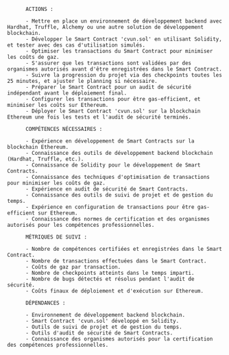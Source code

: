 
          ACTIONS :

          - Mettre en place un environnement de développement backend avec Hardhat, Truffle, Alchemy ou une autre solution de développement blockchain.
          - Développer le Smart Contract 'cvun.sol' en utilisant Solidity, et tester avec des cas d'utilisation simulés.
          - Optimiser les transactions du Smart Contract pour minimiser les coûts de gaz.
          - S'assurer que les transactions sont validées par des organismes autorisés avant d'être enregistrées dans le Smart Contract.
          - Suivre la progression du projet via des checkpoints toutes les 25 minutes, et ajuster le planning si nécessaire.
          - Préparer le Smart Contract pour un audit de sécurité indépendant avant le déploiement final.
          - Configurer les transactions pour être gas-efficient, et minimiser les coûts sur Ethereum.
          - Déployer le Smart Contract 'cvun.sol' sur la blockchain Ethereum une fois les tests et l'audit de sécurité terminés.

          COMPÉTENCES NÉCESSAIRES :

          - Expérience en développement de Smart Contracts sur la blockchain Ethereum.
          - Connaissance des outils de développement backend blockchain (Hardhat, Truffle, etc.).
          - Connaissance de Solidity pour le développement de Smart Contracts.
          - Connaissance des techniques d'optimisation de transactions pour minimiser les coûts de gaz.
          - Expérience en audit de sécurité de Smart Contracts.
          - Connaissance des outils de suivi de projet et de gestion du temps.
          - Expérience en configuration de transactions pour être gas-efficient sur Ethereum.
          - Connaissance des normes de certification et des organismes autorisés pour les compétences professionnelles.

          MÉTRIQUES DE SUIVI :

          - Nombre de compétences certifiées et enregistrées dans le Smart Contract.
          - Nombre de transactions effectuées dans le Smart Contract.
          - Coûts de gaz par transaction.
          - Nombre de checkpoints atteints dans le temps imparti.
          - Nombre de bugs détectés et résolus pendant l'audit de sécurité.
          - Coûts finaux de déploiement et d'exécution sur Ethereum.

          DÉPENDANCES :

          - Environnement de développement backend blockchain.
          - Smart Contract 'cvun.sol' développé en Solidity.
          - Outils de suivi de projet et de gestion du temps.
          - Outils d'audit de sécurité de Smart Contracts.
          - Connaissance des organismes autorisés pour la certification des compétences professionnelles.